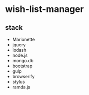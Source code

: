 # wish-list-manager

## stack

* Marionette
* jquery
* lodash
* node.js
* mongo.db
* bootstrap
* gulp
* browserify
* stylus
* ramda.js
